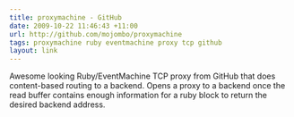 ```yaml
---
title: proxymachine - GitHub
date: 2009-10-22 11:46:43 +11:00
url: http://github.com/mojombo/proxymachine
tags: proxymachine ruby eventmachine proxy tcp github
layout: link
---
```

Awesome looking Ruby/EventMachine TCP proxy from GitHub that does content-based routing to a backend. Opens a proxy to a backend once the read buffer contains enough information for a ruby block to return the desired backend address.
